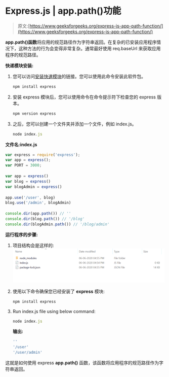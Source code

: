 # Express.js | app.path()功能

> 原文:[https://www.geeksforgeeks.org/express-js-app-path-function/](https://www.geeksforgeeks.org/express-js-app-path-function/)

**app.path()函数**将应用的规范路径作为字符串返回。在复杂的已安装应用程序情况下，这种方法的行为会变得非常复杂。通常最好使用 req.baseUrl 来获取应用程序的规范路径。

**快递模块安装:**

1.  您可以访问[安装快速模块](https://www.npmjs.com/package/express)的链接。您可以使用此命令安装此软件包。

    ```js
    npm install express
    ```

2.  安装 express 模块后，您可以使用命令在命令提示符下检查您的 express 版本。

    ```js
    npm version express
    ```

3.  之后，您可以创建一个文件夹并添加一个文件，例如 index.js。

    ```js
    node index.js
    ```

**文件名:index.js**

```js
var express = require('express');
var app = express();
var PORT = 3000;

var app = express()
var blog = express()
var blogAdmin = express()

app.use('/user', blog)
blog.use('/admin', blogAdmin)

console.dir(app.path()) // ''
console.dir(blog.path()) // '/blog'
console.dir(blogAdmin.path()) // '/blog/admin'
```

**运行程序的步骤:**

1.  项目结构会是这样的:
    ![](img/3209d9b4369c180282a34be8070d7d6e.png)
2.  使用以下命令确保您已经安装了 **express** 模块:

    ```js
    npm install express
    ```

3.  Run index.js file using below command:

    ```js
    node index.js
    ```

    **输出:**

    ```js
    ''
    '/user'      
    '/user/admin'

    ```

这就是如何使用 express **app.path()** 函数，该函数将应用程序的规范路径作为字符串返回。